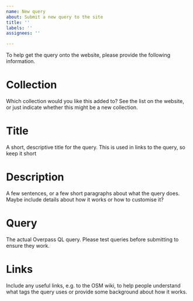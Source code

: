 ```yaml
---
name: New query
about: Submit a new query to the site
title: ''
labels: ''
assignees: ''

---
```


To help get the query onto the website, please provide the following information.

# Collection
Which collection would you like this added to? See the list on the website, or just indicate whether this might be a new collection.

# Title
A short, descriptive title for the query. This is used in links to the query, so keep it short

# Description
A few sentences, or a few short paragraphs about what the query does. Maybe include details about how it works or how to customise it?

# Query 
The actual Overpass QL query. Please test queries before submitting to ensure they work. 

# Links
Include any useful links, e.g. to the OSM wiki, to help people understand what tags the query uses or provide some background about how it works.
